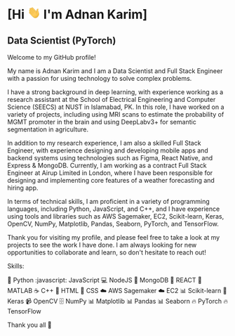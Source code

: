 # [Hi <img src="https://raw.githubusercontent.com/ABSphreak/ABSphreak/master/gifs/Hi.gif" width="30px"> I'm Adnan Karim]

##  Data Scientist (PyTorch)
<!-- <p align="center">
<img align="center" src="https://github-readme-stats.vercel.app/api/top-langs/?username=adnankarim&hide=java,html,css&theme=dracula" alt="Creskendoll" />
</p>


---
<p align="center">
<img align="center" src="https://github-readme-streak-stats.herokuapp.com/?user=adnankarim&theme=blue-green&hide_border=true" alt="Creskendoll" />
</p>
 -->
Welcome to my GitHub profile!

My name is Adnan Karim and I am a Data Scientist and Full Stack Engineer with a passion for using technology to solve complex problems.

I have a strong background in deep learning, with experience working as a research assistant at the School of Electrical Engineering and Computer Science (SEECS) at NUST in Islamabad, PK. In this role, I have worked on a variety of projects, including using MRI scans to estimate the probability of MGMT promoter in the brain and using DeepLabv3+ for semantic segmentation in agriculture.

In addition to my research experience, I am also a skilled Full Stack Engineer, with experience designing and developing mobile apps and backend systems using technologies such as Figma, React Native, and Express & MongoDB. Currently, I am working as a contract Full Stack Engineer at Airup Limited in London, where I have been responsible for designing and implementing core features of a weather forecasting and hiring app.

In terms of technical skills, I am proficient in a variety of programming languages, including Python, JavaScript, and C++, and I have experience using tools and libraries such as AWS Sagemaker, EC2, Scikit-learn, Keras, OpenCV, NumPy, Matplotlib, Pandas, Seaborn, PyTorch, and TensorFlow.

Thank you for visiting my profile, and please feel free to take a look at my projects to see the work I have done. I am always looking for new opportunities to collaborate and learn, so don't hesitate to reach out!

Skills:

:snake: Python
:javascript: JavaScript
:computer: NodeJS
:floppy_disk: MongoDB
:rocket: REACT
:nut_and_bolt: MATLAB
:coffee: C++
:file_folder: HTML
:page_facing_up: CSS
:cloud: AWS Sagemaker
:cloud: EC2
:bar_chart: Scikit-learn
:purple_heart: Keras
:video_camera: OpenCV
:file_cabinet: NumPy
:bar_chart: Matplotlib
:bar_chart: Pandas
:bar_chart: Seaborn
:fire: PyTorch
:fire: TensorFlow

Thank you all  🙏
